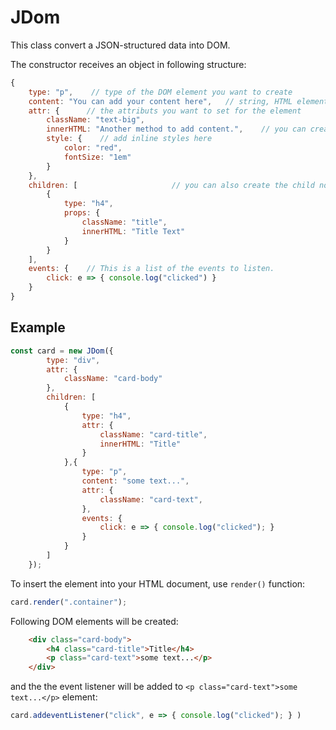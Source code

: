 # JDom

This class convert a JSON-structured data into DOM.

The constructor receives an object in following structure:

```Javascript
{
    type: "p",    // type of the DOM element you want to create
    content: "You can add your content here",   // string, HTML element, or JDom object are accepted. 
    attr: {      // the attributs you want to set for the element
        className: "text-big",
        innerHTML: "Another method to add content.",    // you can create the child nodes by using innerHTML
        style: {    // add inline styles here
            color: "red",
            fontSize: "1em"
        }
    },
    children: [                     // you can also create the child nodes by adding node objects, this support event lisener for the children.
        {
            type: "h4",
            props: {
                className: "title",
                innerHTML: "Title Text"
            }
        }  
    ],
    events: {    // This is a list of the events to listen.
        click: e => { console.log("clicked") }    
    }
}
```

## Example

```javascript
const card = new JDom({
        type: "div",
        attr: {
            className: "card-body"
        },
        children: [
            {
                type: "h4",
                attr: {
                    className: "card-title",
                    innerHTML: "Title"
                }
            },{
                type: "p",
                content: "some text...",
                attr: {
                    className: "card-text",
                },
                events: {
                    click: e => { console.log("clicked"); }
                }
            }
        ]
    });
```

To insert the element into your HTML document, use `render()` function:

```javascript
card.render(".container");
```

Following DOM elements will be created:

```html
    <div class="card-body">
        <h4 class="card-title">Title</h4>
        <p class="card-text">some text...</p>
    </div>
```

and the the event listener will be added to `<p class="card-text">some text...</p>` element:

```javascript
card.addeventListener("click", e => { console.log("clicked"); } )
```